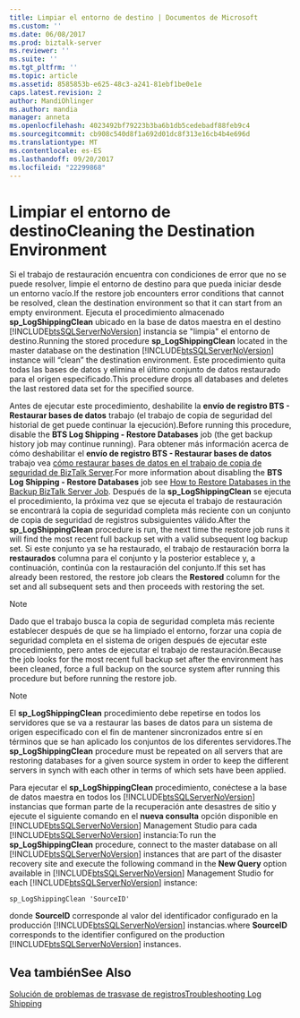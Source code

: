 ```yaml
---
title: Limpiar el entorno de destino | Documentos de Microsoft
ms.custom: ''
ms.date: 06/08/2017
ms.prod: biztalk-server
ms.reviewer: ''
ms.suite: ''
ms.tgt_pltfrm: ''
ms.topic: article
ms.assetid: 8585853b-e625-48c3-a241-81ebf1be0e1e
caps.latest.revision: 2
author: MandiOhlinger
ms.author: mandia
manager: anneta
ms.openlocfilehash: 4023492bf79223b3ba6b1db5cedebadf88feb9c4
ms.sourcegitcommit: cb908c540d8f1a692d01dc8f313e16cb4b4e696d
ms.translationtype: MT
ms.contentlocale: es-ES
ms.lasthandoff: 09/20/2017
ms.locfileid: "22299868"
---
```

# <a name="cleaning-the-destination-environment"></a><span data-ttu-id="c1923-102">Limpiar el entorno de destino</span><span class="sxs-lookup"><span data-stu-id="c1923-102">Cleaning the Destination Environment</span></span>
<span data-ttu-id="c1923-103">Si el trabajo de restauración encuentra con condiciones de error que no se puede resolver, limpie el entorno de destino para que pueda iniciar desde un entorno vacío.</span><span class="sxs-lookup"><span data-stu-id="c1923-103">If the restore job encounters error conditions that cannot be resolved, clean the destination environment so that it can start from an empty environment.</span></span> <span data-ttu-id="c1923-104">Ejecuta el procedimiento almacenado **sp_LogShippingClean** ubicado en la base de datos maestra en el destino [!INCLUDE[btsSQLServerNoVersion](../includes/btssqlservernoversion-md.md)] instancia se "limpia" el entorno de destino.</span><span class="sxs-lookup"><span data-stu-id="c1923-104">Running the stored procedure **sp_LogShippingClean** located in the master database on the destination [!INCLUDE[btsSQLServerNoVersion](../includes/btssqlservernoversion-md.md)] instance will “clean” the destination environment.</span></span> <span data-ttu-id="c1923-105">Este procedimiento quita todas las bases de datos y elimina el último conjunto de datos restaurado para el origen especificado.</span><span class="sxs-lookup"><span data-stu-id="c1923-105">This procedure drops all databases and deletes the last restored data set for the specified source.</span></span>  
  
 <span data-ttu-id="c1923-106">Antes de ejecutar este procedimiento, deshabilite la **envío de registro BTS - Restaurar bases de datos** trabajo (el trabajo de copia de seguridad del historial de get puede continuar la ejecución).</span><span class="sxs-lookup"><span data-stu-id="c1923-106">Before running this procedure, disable the **BTS Log Shipping - Restore Databases** job (the get backup history job may continue running).</span></span> <span data-ttu-id="c1923-107">Para obtener más información acerca de cómo deshabilitar el **envío de registro BTS - Restaurar bases de datos** trabajo vea [cómo restaurar bases de datos en el trabajo de copia de seguridad de BizTalk Server](../technical-guides/how-to-restore-databases-in-the-backup-biztalk-server-job.md).</span><span class="sxs-lookup"><span data-stu-id="c1923-107">For more information about disabling the **BTS Log Shipping - Restore Databases** job see [How to Restore Databases in the Backup BizTalk Server Job](../technical-guides/how-to-restore-databases-in-the-backup-biztalk-server-job.md).</span></span> <span data-ttu-id="c1923-108">Después de la **sp_LogShippingClean** se ejecuta el procedimiento, la próxima vez que se ejecuta el trabajo de restauración se encontrará la copia de seguridad completa más reciente con un conjunto de copia de seguridad de registros subsiguientes válido.</span><span class="sxs-lookup"><span data-stu-id="c1923-108">After the **sp_LogShippingClean** procedure is run, the next time the restore job runs it will find the most recent full backup set with a valid subsequent log backup set.</span></span> <span data-ttu-id="c1923-109">Si este conjunto ya se ha restaurado, el trabajo de restauración borra la **restaurados** columna para el conjunto y la posterior establece y, a continuación, continúa con la restauración del conjunto.</span><span class="sxs-lookup"><span data-stu-id="c1923-109">If this set has already been restored, the restore job clears the **Restored** column for the set and all subsequent sets and then proceeds with restoring the set.</span></span>  
  
> [!NOTE]  
>  <span data-ttu-id="c1923-110">Dado que el trabajo busca la copia de seguridad completa más reciente establecer después de que se ha limpiado el entorno, forzar una copia de seguridad completa en el sistema de origen después de ejecutar este procedimiento, pero antes de ejecutar el trabajo de restauración.</span><span class="sxs-lookup"><span data-stu-id="c1923-110">Because the job looks for the most recent full backup set after the environment has been cleaned, force a full backup on the source system after running this procedure but before running the restore job.</span></span>  
  
> [!NOTE]  
>  <span data-ttu-id="c1923-111">El **sp_LogShippingClean** procedimiento debe repetirse en todos los servidores que se va a restaurar las bases de datos para un sistema de origen especificado con el fin de mantener sincronizados entre sí en términos que se han aplicado los conjuntos de los diferentes servidores.</span><span class="sxs-lookup"><span data-stu-id="c1923-111">The **sp_LogShippingClean** procedure must be repeated on all servers that are restoring databases for a given source system in order to keep the different servers in synch with each other in terms of which sets have been applied.</span></span>  
  
 <span data-ttu-id="c1923-112">Para ejecutar el **sp_LogShippingClean** procedimiento, conéctese a la base de datos maestra en todos los [!INCLUDE[btsSQLServerNoVersion](../includes/btssqlservernoversion-md.md)] instancias que forman parte de la recuperación ante desastres de sitio y ejecute el siguiente comando en el **nueva consulta** opción disponible en [!INCLUDE[btsSQLServerNoVersion](../includes/btssqlservernoversion-md.md)] Management Studio para cada [!INCLUDE[btsSQLServerNoVersion](../includes/btssqlservernoversion-md.md)] instancia:</span><span class="sxs-lookup"><span data-stu-id="c1923-112">To run the **sp_LogShippingClean** procedure, connect to the master database on all [!INCLUDE[btsSQLServerNoVersion](../includes/btssqlservernoversion-md.md)] instances that are part of the disaster recovery site and execute the following command in the **New Query** option available in [!INCLUDE[btsSQLServerNoVersion](../includes/btssqlservernoversion-md.md)] Management Studio for each [!INCLUDE[btsSQLServerNoVersion](../includes/btssqlservernoversion-md.md)] instance:</span></span>  
  
```  
sp_LogShippingClean 'SourceID'  
```  
  
 <span data-ttu-id="c1923-113">donde **SourceID** corresponde al valor del identificador configurado en la producción [!INCLUDE[btsSQLServerNoVersion](../includes/btssqlservernoversion-md.md)] instancias.</span><span class="sxs-lookup"><span data-stu-id="c1923-113">where **SourceID** corresponds to the identifier configured on the production [!INCLUDE[btsSQLServerNoVersion](../includes/btssqlservernoversion-md.md)] instances.</span></span>  
  
## <a name="see-also"></a><span data-ttu-id="c1923-114">Vea también</span><span class="sxs-lookup"><span data-stu-id="c1923-114">See Also</span></span>  
 [<span data-ttu-id="c1923-115">Solución de problemas de trasvase de registros</span><span class="sxs-lookup"><span data-stu-id="c1923-115">Troubleshooting Log Shipping</span></span>](../technical-guides/troubleshooting-log-shipping.md)